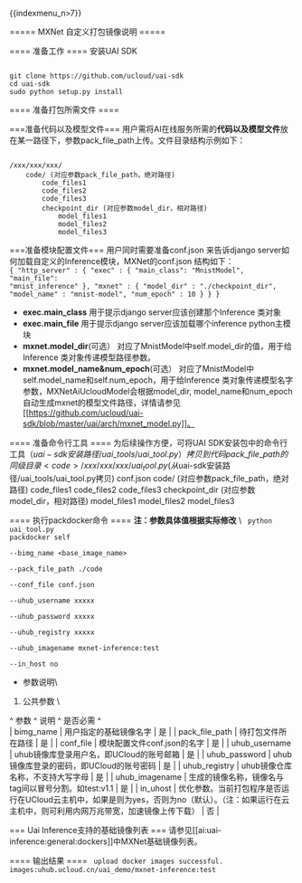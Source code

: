 {{indexmenu_n>7}}

===== MXNet 自定义打包镜像说明 =====

==== 准备工作 ====
安装UAI SDK

<code>
git clone https://github.com/ucloud/uai-sdk
cd uai-sdk
sudo python setup.py install
</code>

==== 准备打包所需文件 ====

===准备代码以及模型文件===
用户需将AI在线服务所需的**代码以及模型文件**放在某一路径下，参数pack\_file\_path上传。文件目录结构示例如下：

<code>
/xxx/xxx/xxx/
    code/ (对应参数pack_file_path，绝对路径)
        code_files1
        code_files2
        code_files3
        checkpoint_dir (对应参数model_dir，相对路径)
            model_files1
            model_files2
            model_files3
</code>

===准备模块配置文件===
用户同时需要准备conf.json 来告诉django server如何加载自定义的Inference模块，MXNet的conf.json 结构如下：
<code>
{
    "http_server" : {
        "exec" : {
            "main_class": "MnistModel",
            "main_file": "mnist_inference"
        },
        "mxnet" : {
            "model_dir" : "./checkpoint_dir",
            "model_name" : "mnist-model",
            "num_epoch" : 10
        }
    }
}
</code>
  * **exec.main\_class** 用于提示django server应该创建那个Inference 类对象
  * **exec.main\_file** 用于提示django server应该加载哪个inference python主模块
  * **mxnet.model\_dir**(可选） 对应了MnistModel中self.model\_dir的值，用于给Inference 类对象传递模型路径参数。
  * **mxnet.model\_name&num\_epoch**(可选） 对应了MnistModel中self.model\_name和self.num\_epoch，用于给Inference 类对象传递模型名字参数，MXNetAiUcloudModel会根据model\_dir, model\_name和num\_epoch自动生成mxnet的模型文件路径，详情请参见[[https://github.com/ucloud/uai-sdk/blob/master/uai/arch/mxnet_model.py]]。

==== 准备命令行工具 ====
为后续操作方便，可将UAI SDK安装包中的命令行工具（$uai-sdk安装路径/uai\_tools/uai\_tool.py）拷贝到代码pack\_file\_path的同级目录
<code>
/xxx/xxx/xxx/
    uai_tool.py (从$uai-sdk安装路径/uai_tools/uai_tool.py拷贝)
    conf.json
    code/ (对应参数pack_file_path，绝对路径)
        code_files1
        code_files2
        code_files3
        checkpoint_dir (对应参数model_dir，相对路径)
            model_files1
            model_files2
            model_files3
</code>

==== 执行packdocker命令 ====
**注：参数具体值根据实际修改** \\
<code>
python uai_tool.py packdocker self \
        --bimg_name <base_image_name> \
	--pack_file_path ./code \
        --conf_file conf.json \
        --uhub_username xxxxx \
        --uhub_password xxxxx \
        --uhub_registry xxxxx \
        --uhub_imagename mxnet-inference:test \
        --in_host no
</code>

  * 参数说明\\
1) 公共参数 \\

^ 参数                ^ 说明                                                                               ^ 是否必需  ^\
| bimg\_name       | 用户指定的基础镜像名字                                                  | 是     |
| pack\_file\_path  | 待打包文件所在路径                                                           | 是     |
| conf\_file             | 模块配置文件conf.json的名字                                             | 是     |
| uhub\_username    | uhub镜像库登录用户名，即UCloud的账号邮箱                         | 是     |
| uhub\_password   |  uhub镜像库登录的密码，即UCloud的账号密码                          | 是     |
| uhub\_registry    | uhub镜像仓库名称，不支持大写字母                                                               | 是     |
| uhub\_imagename   | 生成的镜像名称，镜像名与tag间以冒号分割。如test:v1.1                                                 | 是     |
| in\_uhost         | 优化参数。当前打包程序是否运行在UCloud云主机中，如果是则为yes，否则为no（默认）。（注：如果运行在云主机中，则可利用内网万兆带宽，加速镜像上传下载）  | 否     |

=== Uai Inference支持的基础镜像列表 ===
请参见[[ai:uai-inference:general:dockers]]中MXNet基础镜像列表。

==== 输出结果 ====
<code>
upload docker images successful. images:uhub.ucloud.cn/uai_demo/mxnet-inference:test
</code>